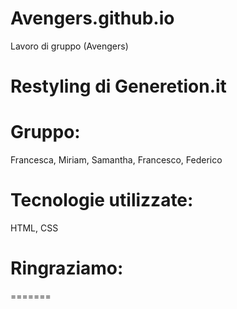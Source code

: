 # Avengers.github.io
Lavoro di gruppo (Avengers)

# Restyling di Generetion.it

# Gruppo: 
Francesca, Miriam, Samantha, Francesco, Federico

# Tecnologie utilizzate: 
HTML, CSS

# Ringraziamo: 

=======

